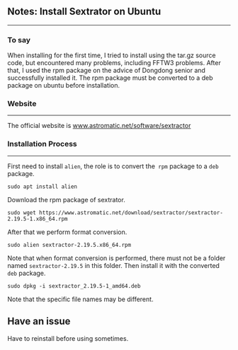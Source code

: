 ## Notes: Install Sextrator on Ubuntu

---
### To say
When installing for the first time, I tried to install using the tar.gz source code, but encountered many problems, including FFTW3 problems. After that, I used the rpm package on the advice of Dongdong senior and successfully installed it. The rpm package must be converted to a deb package on ubuntu before installation.


### Website
---
The official website is
    www.astromatic.net/software/sextractor

 ### Installation Process
 ---
 First need to install `alien`, the role is to convert the` rpm` package to a `deb` package.

    sudo apt install alien 
     
Download the rpm package of sextrator.

    sudo wget https://www.astromatic.net/download/sextractor/sextractor-2.19.5-1.x86_64.rpm
    
After that we perform format conversion.

    sudo alien sextractor-2.19.5.x86_64.rpm
    
Note that when format conversion is performed, there must not be a folder named `sextractor-2.19.5` in this folder.
Then install it with the converted `deb` package.

    sudo dpkg -i sextractor_2.19.5-1_amd64.deb
    
Note that the specific file names may be different.


## Have an issue 

Have to reinstall before using sometimes.